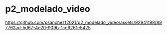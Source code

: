 # p2_modelado_video


https://github.com/psanchezf2021/p2_modelado_video/assets/92941198/897762ad-5d67-4e20-909b-1ce6261e5425

